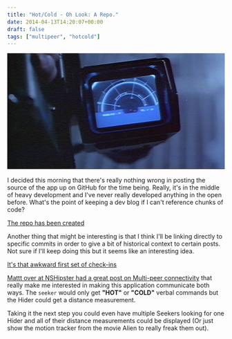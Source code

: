 ```yaml
---
title: "Hot/Cold - Oh Look: A Repo."
date: 2014-04-13T14:20:07+00:00
draft: false
tags: ["multipeer", "hotcold"]
---
```


![](/images/2014/Apr/Aliens-Motion-Tracker.png)

I decided this morning that there's really nothing wrong in posting the source of the app up on GitHub for the time being. Really, it's in the middle of heavy development and I've never really developed anything in the open before. What's the point of keeping a dev blog if I can't reference chunks of code?

[The repo has been created](https://github.com/brettohland/HotCold/)

Another thing that might be interesting is that I think I'll be linking directly to specific commits in order to give a bit of historical context to certain posts. Not sure if I'll keep doing this but it seems like an interesting idea.

[It's that awkward first set of check-ins](https://github.com/brettohland/HotCold/tree/91d668b25616b0668f14d7ceb3264a4364d94d0b)

[Mattt over at NSHipster had a great post on Multi-peer connectivity](http://nshipster.com/multipeer-connectivity/) that really make me interested in making this application communicate both ways. The `seeker` would only get **"HOT"** or **"COLD"** verbal commands but the Hider could get a distance measurement.

Taking it the next step you could even have multiple Seekers looking for one Hider and all of their distance measurements could be displayed (Or just show the  motion tracker from the movie Alien to really freak them out).
